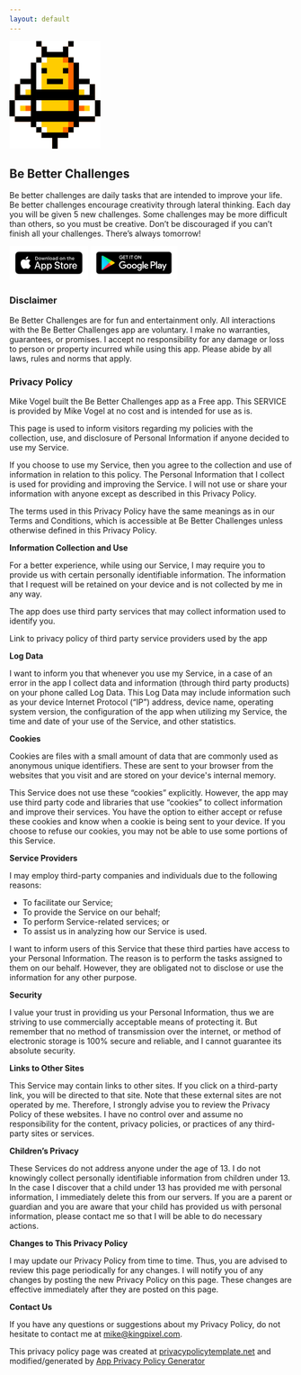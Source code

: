 ```yaml
---
layout: default
---
```

<div class="row orange">
    <div class="img-left">
        <div class="image">
            <img alt="Be Better Bee" src="/images/bee.png" width="162" height="191">
        </div>
        <div class="copy">
            <h2>Be Better Challenges</h2>
            <p>Be better challenges are daily tasks that are intended to improve your life. Be better challenges encourage creativity through lateral thinking. Each day you will be given 5 new challenges. Some challenges may be more difficult than others, so you must be creative. Don’t be discouraged if you can’t finish all your challenges. There’s always tomorrow!</p>
            <a href="https://apps.apple.com/us/app/be-better-challenges/id1492528710?mt=8" target="_blank" title="opens new window" rel="noopener"><img height="60" width="140" alt="Download Be Better Challenges on the App Store" src="/images/appstore.png"/></a> <a href="https://play.google.com/store/apps/details?id=com.kingpixel.be_better_challenges&pcampaignid=pcampaignidMKT-Other-global-all-co-prtnr-py-PartBadge-Mar2515-1" target="_blank" title="opens new window" rel="noopener"><img alt="Get Be Better Challenges on Google Play" height="60" width="155" src="/images/playstore.png"/></a>
        </div>
    </div>
</div>

<div class="row">
    <div class="img-left">
        <div class="copy" markdown="1">

### Disclaimer

Be Better Challenges are for fun and entertainment only. All interactions with the Be Better Challenges app are voluntary. I make no warranties, guarantees, or promises. I accept no responsibility for any damage or loss to person or property incurred while using this app. Please abide by all laws, rules and norms that apply.

### Privacy Policy

Mike Vogel built the Be Better Challenges app as a Free app. This SERVICE is provided by Mike Vogel at no cost and is intended for use as is.

This page is used to inform visitors regarding my policies with the collection, use, and disclosure of Personal Information if anyone decided to use my Service.

If you choose to use my Service, then you agree to the collection and use of information in relation to this policy. The Personal Information that I collect is used for providing and improving the Service. I will not use or share your information with anyone except as described in this Privacy Policy.

The terms used in this Privacy Policy have the same meanings as in our Terms and Conditions, which is accessible at Be Better Challenges unless otherwise defined in this Privacy Policy.

**Information Collection and Use**

For a better experience, while using our Service, I may require you to provide us with certain personally identifiable information. The information that I request will be retained on your device and is not collected by me in any way.

The app does use third party services that may collect information used to identify you.

Link to privacy policy of third party service providers used by the app

**Log Data**

I want to inform you that whenever you use my Service, in a case of an error in the app I collect data and information (through third party products) on your phone called Log Data. This Log Data may include information such as your device Internet Protocol (“IP”) address, device name, operating system version, the configuration of the app when utilizing my Service, the time and date of your use of the Service, and other statistics.

**Cookies**

Cookies are files with a small amount of data that are commonly used as anonymous unique identifiers. These are sent to your browser from the websites that you visit and are stored on your device's internal memory.

This Service does not use these “cookies” explicitly. However, the app may use third party code and libraries that use “cookies” to collect information and improve their services. You have the option to either accept or refuse these cookies and know when a cookie is being sent to your device. If you choose to refuse our cookies, you may not be able to use some portions of this Service.

**Service Providers**

I may employ third-party companies and individuals due to the following reasons:

*   To facilitate our Service;
*   To provide the Service on our behalf;
*   To perform Service-related services; or
*   To assist us in analyzing how our Service is used.

I want to inform users of this Service that these third parties have access to your Personal Information. The reason is to perform the tasks assigned to them on our behalf. However, they are obligated not to disclose or use the information for any other purpose.

**Security**

I value your trust in providing us your Personal Information, thus we are striving to use commercially acceptable means of protecting it. But remember that no method of transmission over the internet, or method of electronic storage is 100% secure and reliable, and I cannot guarantee its absolute security.

**Links to Other Sites**

This Service may contain links to other sites. If you click on a third-party link, you will be directed to that site. Note that these external sites are not operated by me. Therefore, I strongly advise you to review the Privacy Policy of these websites. I have no control over and assume no responsibility for the content, privacy policies, or practices of any third-party sites or services.

**Children’s Privacy**

These Services do not address anyone under the age of 13. I do not knowingly collect personally identifiable information from children under 13\. In the case I discover that a child under 13 has provided me with personal information, I immediately delete this from our servers. If you are a parent or guardian and you are aware that your child has provided us with personal information, please contact me so that I will be able to do necessary actions.

**Changes to This Privacy Policy**

I may update our Privacy Policy from time to time. Thus, you are advised to review this page periodically for any changes. I will notify you of any changes by posting the new Privacy Policy on this page. These changes are effective immediately after they are posted on this page.

**Contact Us**

If you have any questions or suggestions about my Privacy Policy, do not hesitate to contact me at mike@kingpixel.com.

This privacy policy page was created at [privacypolicytemplate.net](https://privacypolicytemplate.net) and modified/generated by [App Privacy Policy Generator](https://app-privacy-policy-generator.firebaseapp.com/)

</div>
</div>
</div>
